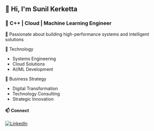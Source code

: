 ## 👋 Hi, I'm Sunil Kerketta

### 🚀 C++ | Cloud | Machine Learning Engineer

🌟 Passionate about building high-performance systems and intelligent solutions
  
🔬 Technology
- Systems Engineering
- Cloud Solutions
- AI/ML Development

💼 Business Strategy
- Digital Transformation
- Technology Consulting
- Strategic Innovation

#### 📫 Connect
[![LinkedIn](https://img.shields.io/badge/-LinkedIn-0077B5?style=flat-square&logo=Linkedin&logoColor=white)](www.linkedin.com/in/me-myself-sk)
